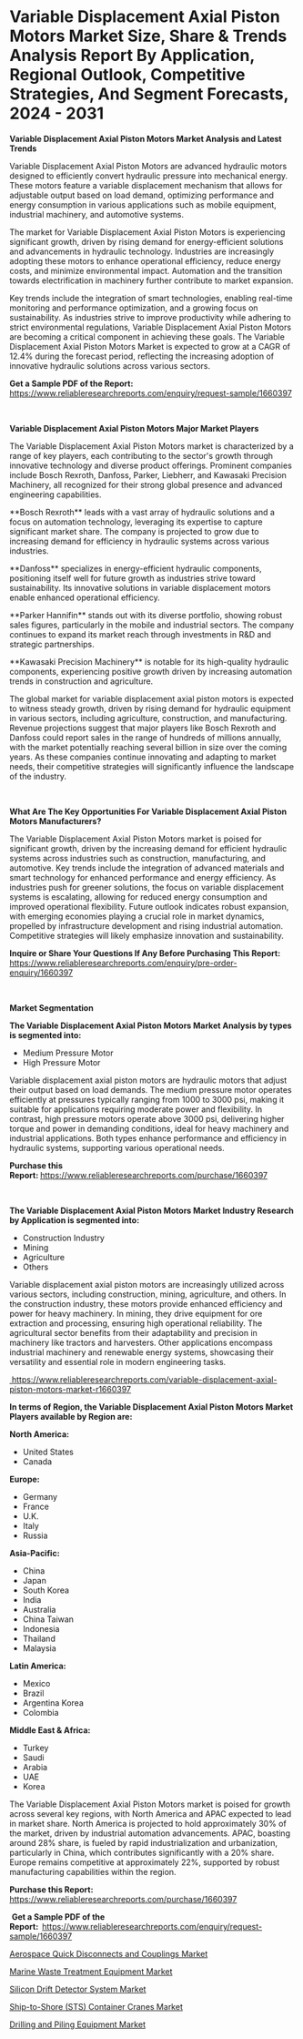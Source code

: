 <p><h1>Variable Displacement Axial Piston Motors Market Size, Share & Trends Analysis Report By Application, Regional Outlook, Competitive Strategies, And Segment Forecasts, 2024 - 2031</h1></p><p><strong>Variable Displacement Axial Piston Motors Market Analysis and Latest Trends</strong></p>
<p><p>Variable Displacement Axial Piston Motors are advanced hydraulic motors designed to efficiently convert hydraulic pressure into mechanical energy. These motors feature a variable displacement mechanism that allows for adjustable output based on load demand, optimizing performance and energy consumption in various applications such as mobile equipment, industrial machinery, and automotive systems.</p><p>The market for Variable Displacement Axial Piston Motors is experiencing significant growth, driven by rising demand for energy-efficient solutions and advancements in hydraulic technology. Industries are increasingly adopting these motors to enhance operational efficiency, reduce energy costs, and minimize environmental impact. Automation and the transition towards electrification in machinery further contribute to market expansion.</p><p>Key trends include the integration of smart technologies, enabling real-time monitoring and performance optimization, and a growing focus on sustainability. As industries strive to improve productivity while adhering to strict environmental regulations, Variable Displacement Axial Piston Motors are becoming a critical component in achieving these goals. The Variable Displacement Axial Piston Motors Market is expected to grow at a CAGR of 12.4% during the forecast period, reflecting the increasing adoption of innovative hydraulic solutions across various sectors.</p></p>
<p><strong>Get a Sample PDF of the Report:&nbsp;</strong> <a href="https://www.reliableresearchreports.com/enquiry/request-sample/1660397?utm_campaign=28&utm_medium=2&utm_source=Github&utm_content=ia&utm_term=26102024&utm_id=variable-displacement-axial-piston-motors">https://www.reliableresearchreports.com/enquiry/request-sample/1660397</a></p>
<p>&nbsp;</p>
<p><strong>Variable Displacement Axial Piston Motors Major Market Players</strong></p>
<p><p>The Variable Displacement Axial Piston Motors market is characterized by a range of key players, each contributing to the sector's growth through innovative technology and diverse product offerings. Prominent companies include Bosch Rexroth, Danfoss, Parker, Liebherr, and Kawasaki Precision Machinery, all recognized for their strong global presence and advanced engineering capabilities.</p><p>**Bosch Rexroth** leads with a vast array of hydraulic solutions and a focus on automation technology, leveraging its expertise to capture significant market share. The company is projected to grow due to increasing demand for efficiency in hydraulic systems across various industries.</p><p>**Danfoss** specializes in energy-efficient hydraulic components, positioning itself well for future growth as industries strive toward sustainability. Its innovative solutions in variable displacement motors enable enhanced operational efficiency.</p><p>**Parker Hannifin** stands out with its diverse portfolio, showing robust sales figures, particularly in the mobile and industrial sectors. The company continues to expand its market reach through investments in R&D and strategic partnerships.</p><p>**Kawasaki Precision Machinery** is notable for its high-quality hydraulic components, experiencing positive growth driven by increasing automation trends in construction and agriculture.</p><p>The global market for variable displacement axial piston motors is expected to witness steady growth, driven by rising demand for hydraulic equipment in various sectors, including agriculture, construction, and manufacturing. Revenue projections suggest that major players like Bosch Rexroth and Danfoss could report sales in the range of hundreds of millions annually, with the market potentially reaching several billion in size over the coming years. As these companies continue innovating and adapting to market needs, their competitive strategies will significantly influence the landscape of the industry.</p></p>
<p>&nbsp;</p>
<p><strong>What Are The Key Opportunities For Variable Displacement Axial Piston Motors Manufacturers?</strong></p>
<p><p>The Variable Displacement Axial Piston Motors market is poised for significant growth, driven by the increasing demand for efficient hydraulic systems across industries such as construction, manufacturing, and automotive. Key trends include the integration of advanced materials and smart technology for enhanced performance and energy efficiency. As industries push for greener solutions, the focus on variable displacement systems is escalating, allowing for reduced energy consumption and improved operational flexibility. Future outlook indicates robust expansion, with emerging economies playing a crucial role in market dynamics, propelled by infrastructure development and rising industrial automation. Competitive strategies will likely emphasize innovation and sustainability.</p></p>
<p><strong>Inquire or Share Your Questions If Any Before Purchasing This Report:</strong> <a href="https://www.reliableresearchreports.com/enquiry/pre-order-enquiry/1660397?utm_campaign=28&utm_medium=2&utm_source=Github&utm_content=ia&utm_term=26102024&utm_id=variable-displacement-axial-piston-motors">https://www.reliableresearchreports.com/enquiry/pre-order-enquiry/1660397</a></p>
<p>&nbsp;</p>
<p><strong>Market Segmentation</strong></p>
<p><strong>The Variable Displacement Axial Piston Motors Market Analysis by types is segmented into:</strong></p>
<p><ul><li>Medium Pressure Motor</li><li>High Pressure Motor</li></ul></p>
<p><p>Variable displacement axial piston motors are hydraulic motors that adjust their output based on load demands. The medium pressure motor operates efficiently at pressures typically ranging from 1000 to 3000 psi, making it suitable for applications requiring moderate power and flexibility. In contrast, high pressure motors operate above 3000 psi, delivering higher torque and power in demanding conditions, ideal for heavy machinery and industrial applications. Both types enhance performance and efficiency in hydraulic systems, supporting various operational needs.</p></p>
<p><strong>Purchase this Report:&nbsp;</strong><a href="https://www.reliableresearchreports.com/purchase/1660397?utm_campaign=28&utm_medium=2&utm_source=Github&utm_content=ia&utm_term=26102024&utm_id=variable-displacement-axial-piston-motors">https://www.reliableresearchreports.com/purchase/1660397</a></p>
<p>&nbsp;</p>
<p><strong>The Variable Displacement Axial Piston Motors Market Industry Research by Application is segmented into:</strong></p>
<p><ul><li>Construction Industry</li><li>Mining</li><li>Agriculture</li><li>Others</li></ul></p>
<p><p>Variable displacement axial piston motors are increasingly utilized across various sectors, including construction, mining, agriculture, and others. In the construction industry, these motors provide enhanced efficiency and power for heavy machinery. In mining, they drive equipment for ore extraction and processing, ensuring high operational reliability. The agricultural sector benefits from their adaptability and precision in machinery like tractors and harvesters. Other applications encompass industrial machinery and renewable energy systems, showcasing their versatility and essential role in modern engineering tasks.</p></p>
<p><a href="https://www.reliableresearchreports.com/variable-displacement-axial-piston-motors-market-r1660397?utm_campaign=28&utm_medium=2&utm_source=Github&utm_content=ia&utm_term=26102024&utm_id=variable-displacement-axial-piston-motors">&nbsp;https://www.reliableresearchreports.com/variable-displacement-axial-piston-motors-market-r1660397</a></p>
<p><strong>In terms of Region, the Variable Displacement Axial Piston Motors Market Players available by Region are:</strong></p>
<p>
    <p> <strong> North America: </strong>
        <ul>
            <li>United States</li>
            <li>Canada</li>
        </ul>
        </p> 
    <p> <strong> Europe: </strong>
        <ul>
            <li>Germany</li>
            <li>France</li>
            <li>U.K.</li>
            <li>Italy</li>
            <li>Russia</li>
        </ul>
        </p> 
    <p> <strong> Asia-Pacific: </strong>
        <ul>
            <li>China</li>
            <li>Japan</li>
            <li>South Korea</li>
            <li>India</li>
            <li>Australia</li>
            <li>China Taiwan</li>
            <li>Indonesia</li>
            <li>Thailand</li>
            <li>Malaysia</li>
        </ul>
        </p> 
    <p> <strong> Latin America: </strong>
        <ul>
            <li>Mexico</li>
            <li>Brazil</li>
            <li>Argentina Korea</li>
            <li>Colombia</li>
        </ul>
        </p> 
    <p> <strong> Middle East & Africa: </strong>
        <ul>
            <li>Turkey</li>
            <li>Saudi</li>
            <li>Arabia</li>
            <li>UAE</li>
            <li>Korea</li>
        </ul>
    </p>
    </p>
<p><p>The Variable Displacement Axial Piston Motors market is poised for growth across several key regions, with North America and APAC expected to lead in market share. North America is projected to hold approximately 30% of the market, driven by industrial automation advancements. APAC, boasting around 28% share, is fueled by rapid industrialization and urbanization, particularly in China, which contributes significantly with a 20% share. Europe remains competitive at approximately 22%, supported by robust manufacturing capabilities within the region.</p></p>
<p><strong>Purchase this Report: </strong><a href="https://www.reliableresearchreports.com/purchase/1660397?utm_campaign=28&utm_medium=2&utm_source=Github&utm_content=ia&utm_term=26102024&utm_id=variable-displacement-axial-piston-motors">https://www.reliableresearchreports.com/purchase/1660397</a></p>
<p>&nbsp;<strong>Get a Sample PDF of the Report:&nbsp;&nbsp;</strong><a href="https://www.reliableresearchreports.com/enquiry/request-sample/1660397?utm_campaign=28&utm_medium=2&utm_source=Github&utm_content=ia&utm_term=26102024&utm_id=variable-displacement-axial-piston-motors">https://www.reliableresearchreports.com/enquiry/request-sample/1660397</a></p>
<p><strong></strong></p>
<p><p><a href="https://github.com/LoretaDushku585/Market-Research-Report-List-1/blob/main/aerospace-quick-disconnects-and-couplings-market.md?utm_campaign=28&utm_medium=2&utm_source=Github&utm_content=ia&utm_term=26102024&utm_id=variable-displacement-axial-piston-motors">Aerospace Quick Disconnects and Couplings Market</a></p><p><a href="https://issuu.com/reportprime-2/docs/marine-waste-treatment-equipment-ma_30ec4dc8093afa?utm_campaign=28&utm_medium=2&utm_source=Github&utm_content=ia&utm_term=26102024&utm_id=variable-displacement-axial-piston-motors">Marine Waste Treatment Equipment Market</a></p><p><a href="https://www.linkedin.com/pulse/silicon-drift-detector-system-market-size-share-analysis-growth-jcwvc?utm_campaign=28&utm_medium=2&utm_source=Github&utm_content=ia&utm_term=26102024&utm_id=variable-displacement-axial-piston-motors">Silicon Drift Detector System Market</a></p><p><a href="https://www.linkedin.com/pulse/evolution-ship-to-shore-sts-container-cranes-market-key-sikzc?utm_campaign=28&utm_medium=2&utm_source=Github&utm_content=ia&utm_term=26102024&utm_id=variable-displacement-axial-piston-motors">Ship-to-Shore (STS) Container Cranes Market</a></p><p><a href="https://issuu.com/reportprime-2/docs/drilling-and-piling-equipment-marke_29fb3086eec563?utm_campaign=28&utm_medium=2&utm_source=Github&utm_content=ia&utm_term=26102024&utm_id=variable-displacement-axial-piston-motors">Drilling and Piling Equipment Market</a></p></p>